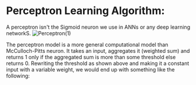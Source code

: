 # Perceptron Learning Algorithm:

A perceptron isn't the Sigmoid neuron we use in ANNs or any deep learning networkS.
![Perceptron(1)](https://miro.medium.com/max/875/1*Fyapb-JRFJ-VtnLYLLXCwg.png)

The perceptron model is a more general computational model than McCulloch-Pitts neuron. It takes an input, aggregates it (weighted sum) and returns 1 only if the aggregated sum is more than some threshold else returns 0. Rewriting the threshold as shown above and making it a constant input with a variable weight, we would end up with something like the following:
